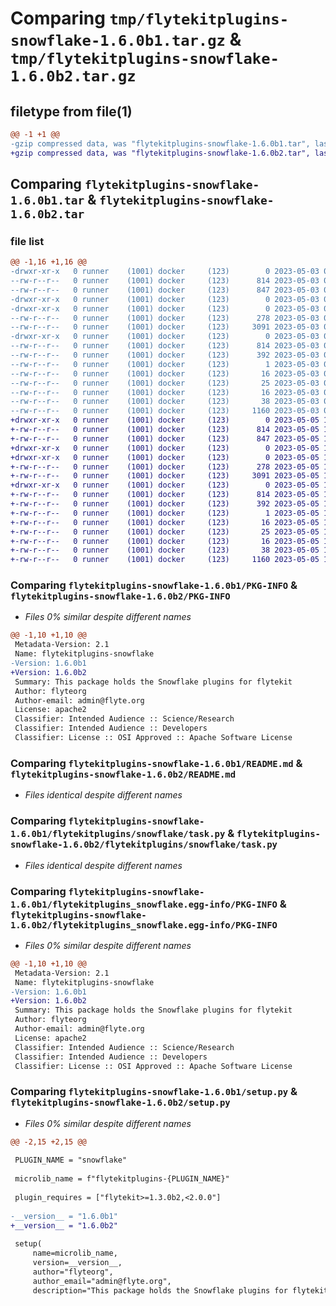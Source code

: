 # Comparing `tmp/flytekitplugins-snowflake-1.6.0b1.tar.gz` & `tmp/flytekitplugins-snowflake-1.6.0b2.tar.gz`

## filetype from file(1)

```diff
@@ -1 +1 @@
-gzip compressed data, was "flytekitplugins-snowflake-1.6.0b1.tar", last modified: Wed May  3 04:48:12 2023, max compression
+gzip compressed data, was "flytekitplugins-snowflake-1.6.0b2.tar", last modified: Fri May  5 17:49:49 2023, max compression
```

## Comparing `flytekitplugins-snowflake-1.6.0b1.tar` & `flytekitplugins-snowflake-1.6.0b2.tar`

### file list

```diff
@@ -1,16 +1,16 @@
-drwxr-xr-x   0 runner    (1001) docker     (123)        0 2023-05-03 04:48:12.624321 flytekitplugins-snowflake-1.6.0b1/
--rw-r--r--   0 runner    (1001) docker     (123)      814 2023-05-03 04:48:12.624321 flytekitplugins-snowflake-1.6.0b1/PKG-INFO
--rw-r--r--   0 runner    (1001) docker     (123)      847 2023-05-03 04:47:44.000000 flytekitplugins-snowflake-1.6.0b1/README.md
-drwxr-xr-x   0 runner    (1001) docker     (123)        0 2023-05-03 04:48:12.624321 flytekitplugins-snowflake-1.6.0b1/flytekitplugins/
-drwxr-xr-x   0 runner    (1001) docker     (123)        0 2023-05-03 04:48:12.624321 flytekitplugins-snowflake-1.6.0b1/flytekitplugins/snowflake/
--rw-r--r--   0 runner    (1001) docker     (123)      278 2023-05-03 04:47:44.000000 flytekitplugins-snowflake-1.6.0b1/flytekitplugins/snowflake/__init__.py
--rw-r--r--   0 runner    (1001) docker     (123)     3091 2023-05-03 04:47:44.000000 flytekitplugins-snowflake-1.6.0b1/flytekitplugins/snowflake/task.py
-drwxr-xr-x   0 runner    (1001) docker     (123)        0 2023-05-03 04:48:12.624321 flytekitplugins-snowflake-1.6.0b1/flytekitplugins_snowflake.egg-info/
--rw-r--r--   0 runner    (1001) docker     (123)      814 2023-05-03 04:48:12.000000 flytekitplugins-snowflake-1.6.0b1/flytekitplugins_snowflake.egg-info/PKG-INFO
--rw-r--r--   0 runner    (1001) docker     (123)      392 2023-05-03 04:48:12.000000 flytekitplugins-snowflake-1.6.0b1/flytekitplugins_snowflake.egg-info/SOURCES.txt
--rw-r--r--   0 runner    (1001) docker     (123)        1 2023-05-03 04:48:12.000000 flytekitplugins-snowflake-1.6.0b1/flytekitplugins_snowflake.egg-info/dependency_links.txt
--rw-r--r--   0 runner    (1001) docker     (123)       16 2023-05-03 04:48:12.000000 flytekitplugins-snowflake-1.6.0b1/flytekitplugins_snowflake.egg-info/namespace_packages.txt
--rw-r--r--   0 runner    (1001) docker     (123)       25 2023-05-03 04:48:12.000000 flytekitplugins-snowflake-1.6.0b1/flytekitplugins_snowflake.egg-info/requires.txt
--rw-r--r--   0 runner    (1001) docker     (123)       16 2023-05-03 04:48:12.000000 flytekitplugins-snowflake-1.6.0b1/flytekitplugins_snowflake.egg-info/top_level.txt
--rw-r--r--   0 runner    (1001) docker     (123)       38 2023-05-03 04:48:12.624321 flytekitplugins-snowflake-1.6.0b1/setup.cfg
--rw-r--r--   0 runner    (1001) docker     (123)     1160 2023-05-03 04:48:03.000000 flytekitplugins-snowflake-1.6.0b1/setup.py
+drwxr-xr-x   0 runner    (1001) docker     (123)        0 2023-05-05 17:49:49.806213 flytekitplugins-snowflake-1.6.0b2/
+-rw-r--r--   0 runner    (1001) docker     (123)      814 2023-05-05 17:49:49.806213 flytekitplugins-snowflake-1.6.0b2/PKG-INFO
+-rw-r--r--   0 runner    (1001) docker     (123)      847 2023-05-05 17:49:25.000000 flytekitplugins-snowflake-1.6.0b2/README.md
+drwxr-xr-x   0 runner    (1001) docker     (123)        0 2023-05-05 17:49:49.806213 flytekitplugins-snowflake-1.6.0b2/flytekitplugins/
+drwxr-xr-x   0 runner    (1001) docker     (123)        0 2023-05-05 17:49:49.806213 flytekitplugins-snowflake-1.6.0b2/flytekitplugins/snowflake/
+-rw-r--r--   0 runner    (1001) docker     (123)      278 2023-05-05 17:49:25.000000 flytekitplugins-snowflake-1.6.0b2/flytekitplugins/snowflake/__init__.py
+-rw-r--r--   0 runner    (1001) docker     (123)     3091 2023-05-05 17:49:25.000000 flytekitplugins-snowflake-1.6.0b2/flytekitplugins/snowflake/task.py
+drwxr-xr-x   0 runner    (1001) docker     (123)        0 2023-05-05 17:49:49.806213 flytekitplugins-snowflake-1.6.0b2/flytekitplugins_snowflake.egg-info/
+-rw-r--r--   0 runner    (1001) docker     (123)      814 2023-05-05 17:49:49.000000 flytekitplugins-snowflake-1.6.0b2/flytekitplugins_snowflake.egg-info/PKG-INFO
+-rw-r--r--   0 runner    (1001) docker     (123)      392 2023-05-05 17:49:49.000000 flytekitplugins-snowflake-1.6.0b2/flytekitplugins_snowflake.egg-info/SOURCES.txt
+-rw-r--r--   0 runner    (1001) docker     (123)        1 2023-05-05 17:49:49.000000 flytekitplugins-snowflake-1.6.0b2/flytekitplugins_snowflake.egg-info/dependency_links.txt
+-rw-r--r--   0 runner    (1001) docker     (123)       16 2023-05-05 17:49:49.000000 flytekitplugins-snowflake-1.6.0b2/flytekitplugins_snowflake.egg-info/namespace_packages.txt
+-rw-r--r--   0 runner    (1001) docker     (123)       25 2023-05-05 17:49:49.000000 flytekitplugins-snowflake-1.6.0b2/flytekitplugins_snowflake.egg-info/requires.txt
+-rw-r--r--   0 runner    (1001) docker     (123)       16 2023-05-05 17:49:49.000000 flytekitplugins-snowflake-1.6.0b2/flytekitplugins_snowflake.egg-info/top_level.txt
+-rw-r--r--   0 runner    (1001) docker     (123)       38 2023-05-05 17:49:49.806213 flytekitplugins-snowflake-1.6.0b2/setup.cfg
+-rw-r--r--   0 runner    (1001) docker     (123)     1160 2023-05-05 17:49:40.000000 flytekitplugins-snowflake-1.6.0b2/setup.py
```

### Comparing `flytekitplugins-snowflake-1.6.0b1/PKG-INFO` & `flytekitplugins-snowflake-1.6.0b2/PKG-INFO`

 * *Files 0% similar despite different names*

```diff
@@ -1,10 +1,10 @@
 Metadata-Version: 2.1
 Name: flytekitplugins-snowflake
-Version: 1.6.0b1
+Version: 1.6.0b2
 Summary: This package holds the Snowflake plugins for flytekit
 Author: flyteorg
 Author-email: admin@flyte.org
 License: apache2
 Classifier: Intended Audience :: Science/Research
 Classifier: Intended Audience :: Developers
 Classifier: License :: OSI Approved :: Apache Software License
```

### Comparing `flytekitplugins-snowflake-1.6.0b1/README.md` & `flytekitplugins-snowflake-1.6.0b2/README.md`

 * *Files identical despite different names*

### Comparing `flytekitplugins-snowflake-1.6.0b1/flytekitplugins/snowflake/task.py` & `flytekitplugins-snowflake-1.6.0b2/flytekitplugins/snowflake/task.py`

 * *Files identical despite different names*

### Comparing `flytekitplugins-snowflake-1.6.0b1/flytekitplugins_snowflake.egg-info/PKG-INFO` & `flytekitplugins-snowflake-1.6.0b2/flytekitplugins_snowflake.egg-info/PKG-INFO`

 * *Files 0% similar despite different names*

```diff
@@ -1,10 +1,10 @@
 Metadata-Version: 2.1
 Name: flytekitplugins-snowflake
-Version: 1.6.0b1
+Version: 1.6.0b2
 Summary: This package holds the Snowflake plugins for flytekit
 Author: flyteorg
 Author-email: admin@flyte.org
 License: apache2
 Classifier: Intended Audience :: Science/Research
 Classifier: Intended Audience :: Developers
 Classifier: License :: OSI Approved :: Apache Software License
```

### Comparing `flytekitplugins-snowflake-1.6.0b1/setup.py` & `flytekitplugins-snowflake-1.6.0b2/setup.py`

 * *Files 0% similar despite different names*

```diff
@@ -2,15 +2,15 @@
 
 PLUGIN_NAME = "snowflake"
 
 microlib_name = f"flytekitplugins-{PLUGIN_NAME}"
 
 plugin_requires = ["flytekit>=1.3.0b2,<2.0.0"]
 
-__version__ = "1.6.0b1"
+__version__ = "1.6.0b2"
 
 setup(
     name=microlib_name,
     version=__version__,
     author="flyteorg",
     author_email="admin@flyte.org",
     description="This package holds the Snowflake plugins for flytekit",
```

